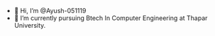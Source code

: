 - 👋 Hi, I’m @Ayush-051119
- 🌱 I’m currently pursuing Btech In Computer Engineering at Thapar University.
  
